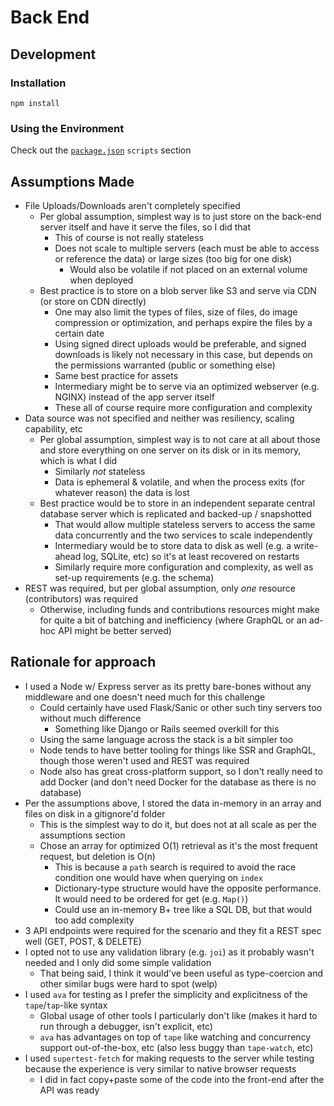 # Back End

## Development

### Installation

```
npm install
```

### Using the Environment

Check out the [`package.json`](package.json) `scripts` section

## Assumptions Made

- File Uploads/Downloads aren't completely specified
  - Per global assumption, simplest way is to just store on the back-end server itself and have it serve the files, so I did that
    - This of course is not really stateless
    - Does not scale to multiple servers (each must be able to access or reference the data) or large sizes (too big for one disk)
      - Would also be volatile if not placed on an external volume when deployed
  - Best practice is to store on a blob server like S3 and serve via CDN (or store on CDN directly)
    - One may also limit the types of files, size of files, do image compression or optimization, and perhaps expire the files by a certain date
    - Using signed direct uploads would be preferable, and signed downloads is likely not necessary in this case, but depends on the permissions warranted (public or something else)
    - Same best practice for assets
    - Intermediary might be to serve via an optimized webserver (e.g. NGINX) instead of the app server itself
    - These all of course require more configuration and complexity
- Data source was not specified and neither was resiliency, scaling capability, etc
  - Per global assumption, simplest way is to not care at all about those and store everything on one server on its disk or in its memory, which is what I did
    - Similarly _not_ stateless
    - Data is ephemeral & volatile, and when the process exits (for whatever reason) the data is lost
  - Best practice would be to store in an independent separate central database server which is replicated and backed-up / snapshotted
    - That would allow multiple stateless servers to access the same data concurrently and the two services to scale independently
    - Intermediary would be to store data to disk as well (e.g. a write-ahead log, SQLite, etc) so it's at least recovered on restarts
    - Similarly require more configuration and complexity, as well as set-up requirements (e.g. the schema)
- REST was required, but per global assumption, only _one_ resource (contributors) was required
  - Otherwise, including funds and contributions resources might make for quite a bit of batching and inefficiency (where GraphQL or an ad-hoc API might be better served)

## Rationale for approach

- I used a Node w/ Express server as its pretty bare-bones without any middleware and one doesn't need much for this challenge
  - Could certainly have used Flask/Sanic or other such tiny servers too without much difference
    - Something like Django or Rails seemed overkill for this
  - Using the same language across the stack is a bit simpler too
  - Node tends to have better tooling for things like SSR and GraphQL, though those weren't used and REST was required
  - Node also has great cross-platform support, so I don't really need to add Docker (and don't need Docker for the database as there is no database)
- Per the assumptions above, I stored the data in-memory in an array and files on disk in a gitignore'd folder
  - This is the simplest way to do it, but does not at all scale as per the assumptions section
  - Chose an array for optimized O(1) retrieval as it's the most frequent request, but deletion is O(n)
    - This is because a `path` search is required to avoid the race condition one would have when querying on `index`
    - Dictionary-type structure would have the opposite performance. It would need to be ordered for get (e.g. `Map()`)
    - Could use an in-memory B+ tree like a SQL DB, but that would too add complexity
- 3 API endpoints were required for the scenario and they fit a REST spec well (GET, POST, & DELETE)
- I opted not to use any validation library (e.g. `joi`) as it probably wasn't needed and I only did some simple validation
  - That being said, I think it would've been useful as type-coercion and other similar bugs were hard to spot (welp)
- I used `ava` for testing as I prefer the simplicity and explicitness of the `tape`/`tap`-like syntax
  - Global usage of other tools I particularly don't like (makes it hard to run through a debugger, isn't explicit, etc)
  - `ava` has advantages on top of `tape` like watching and concurrency support out-of-the-box, etc (also less buggy than `tape-watch`, etc)
- I used `supertest-fetch` for making requests to the server while testing because the experience is very similar to native browser requests
  - I did in fact copy+paste some of the code into the front-end after the API was ready
